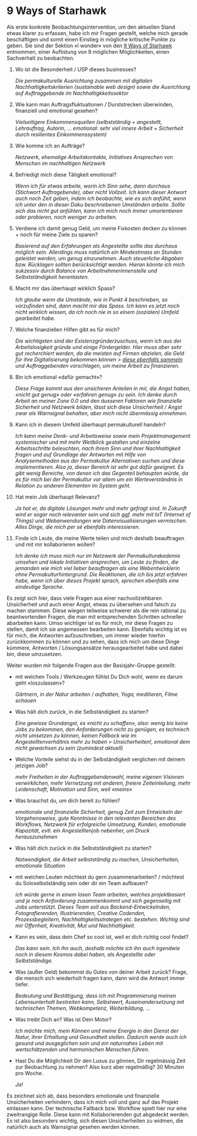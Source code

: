 # 9 Ways of Starhawk

Als erste konkrete Beobachtungsintervention, um den aktuellen Stand etwas klarer zu erfassen, habe ich mir Fragen gestellt, welche mich gerade beschäftigen und somit einen Einstieg in mögliche kritische Punkte zu geben. Sie sind der Sektion «I wonder» von den [9 Ways of Starhawk](https://cloud.nadineprigann.de/index.php/s/QPsfr5HJW3BDPcy) entnommen, einer Auflistung von 9 möglichen Möglichkeiten, einen Sachverhalt zu beobachten.

1. Wo ist die Besonderheit / USP dieses businesses?

    *Die permakulturelle Ausrichtung zusammen mit digitalen Nachhaltigkeitskriterien (sustainable web design) sowie die Ausrichtung auf Auftraggebende im Nachhaltigkkeitssektor*

2. Wie kann man Auftragsfluktuationen / Durststrecken überwinden, finanziell und
emotional gesehen?

    *Vielseitigere Einkommensquellen (selbstständig + angestellt, Lehrauftrag, Autorin, ... emotional: sehr viel innere Arbeit + Sicherheit durch resilientes Einkommenssystem)*

3. Wie komme ich an Aufträge?

    *Netzwerk, ehemalige Arbeitskontakte, Initiatives Ansprechen von Menschen im nachhaltigen Netzwerk*

4. Befriedigt mich diese Tätigkeit emotional?

    *Wenn ich für etwas arbeite, worin ich Sinn sehe, dann durchaus (Stichwort Auftragebende), aber nicht Vollzeit. Ich kann dieser Antwort auch noch Zeit geben, indem ich beobachte, wie es sich anfühlt, wenn ich unter den in dieser Doku beschriebenen Umständen arbeite. Sollte sich das nicht gut anfühlen, kann ich mich noch immer umorientieren oder probieren, noch weniger zu arbeiten.*

5. Verdiene ich damit genug Geld, um meine Fixkosten decken zu können + noch für
meine Ziele zu sparen?

    *Basierend auf den Erfahrungen als Angestellte sollte das durchaus möglich sein. Allerdings muss natürlich ein Mindestmass an Stunden geleistet werden, um genug einzunehmen. Auch steuerliche Abgaben bzw. Rücklagen sollten berücksichtigt werden. Hieran könnte ich mich sukzessiv durch Balance von Arbeitnehmerinnenstelle und Selbstständigkeit herantasten.*

6. Macht mir das überhaupt wirklich Spass?

    *Ich glaube wenn die Umstände, wie in Punkt 4 beschrieben, so vorzufinden sind, dann macht mir das Spass. Ich kann es jetzt noch nicht wirklich wissen, da ich noch nie in so einem (sozialen) Umfeld gearbeitet habe.*

7. Welche finanziellen Hilfen gibt es für mich?

    *Die wichtigsten sind der Existenzgründerzuschuss, wenn ich aus der Arbeitslosigkeit gründe und einige Fördergelder. Hier muss aber sehr gut recherchiert werden, da die meisten auf Firmen abzielen, die Geld für ihre Digitalisierung bekommen können > [diese ebenfalls sammeln](../../documentation/tweaking/funding.md) und Auftraggebenden vorschlagen, um meine Arbeit zu finanzieren.*

8. Bin ich emotional «dafür gemacht»?

    *Diese Frage kommt aus den unsicheren Anteilen in mir, die Angst haben, «nicht gut genug» oder «erfahren genug» zu sein. Ich denke durch Arbeit an meiner Zone 0.0 und den äusseren Faktoren wie finanzielle Sicherheit und Netzwerk bilden, lässt sich diese Unsicherheit / Angst zwar als Warnsignal behalten, aber mich nicht übermässig einnehmen.*

9. Kann ich in diesem Umfeld überhaupt permakulturell handeln?

    *Ich kann meine Denk- und Arbeitsweise sowie mein Projektmanagement systemischer und mit mehr Weitblick gestalten und einzelne Arbeitsschritte beleuchten, nach ihrem Sinn und ihrer Nachhaltigkeit fragen und auf Grundlage der Antworten mit Hilfe von Analysemethoden aus der Permakultur Alternativen suchen und diese implementieren. Also ja, dieser Bereich ist sehr gut dafür geeignet. Es gibt wenig Bereiche, von denen ich das Gegenteil behaupten würde, da es für mich bei der Permakultur vor allem um ein Werteverständnis in Relation zu anderen Elementen im System geht.*

10. Hat mein Job überhaupt Relevanz?

    *Ja hat er, da digitale Lösungen mehr und mehr gefragt sind. In Zukunft wird er sogar noch relevanter sein und sich ggf. mehr mit IoT (Internet of Things) und Webanwendungen wie Datenvisualisierungen vermischen. Alles Dinge, die mich per sé ebenfalls interessieren.*

11. Finde ich Leute, die meine Werte teilen und mich deshalb beauftragen und mit mir
kollaborieren wollen?

    *Ich denke ich muss mich nur im Netzwerk der Permakulturakademie umsehen und lokale Initiativen ansprechen, um Leute zu finden, die jemanden wie mich viel lieber beauftragen als eine Webentwicklerin ohne Permakulturhintergrund. Die Reaktionen, die ich bis jetzt erfahren habe, wenn ich über dieses Projekt sprach, sprechen ebenfalls eine eindeutige Sprache.*

Es zeigt sich hier, dass viele Fragen aus einer nachvollziehbaren Unsicherheit und auch einer Angst, etwas zu übersehen und falsch zu machen stammen. Diese wiegen teilweise schwerer als die rein rational zu beantwortenden Fragen, die man mit entsprechenden Schritten schneller abarbeiten kann. Umso wichtiger ist es für mich, mir diese Fragen zu stellen, damit ich sie angemessen bearbeiten kann. Ebenfalls wichtig ist es für mich, die Antworten aufzuschreiben, um immer wieder hierhin zurückkommen zu können und zu sehen, dass ich mich um diese Dinge kümmere, Antworten / Lösungsansätze herausgearbeitet habe und dabei bin, diese umzusetzen.

Weiter wurden mir folgende Fragen aus der Basisjahr-Gruppe gestellt:

- mit welchen Tools / Werkzeugen fühlst Du Dich wohl, wenn es darum geht «loszulassen»?

    *Gärtnern, in der Natur arbeiten / aufhalten, Yoga, meditieren, Filme schauen*

- Was hält dich zurück, in die Selbständigkeit zu starten?

    *Eine gewisse Grundangst, es «nicht zu schaffen», also: wenig bis keine Jobs zu bekommen, den Anforderungen nicht zu genügen, es technisch nicht umsetzen zu können, keinen Fallback wie im Angestelltenverhältnis mehr zu haben > Unsicherheiten!, emotional dem nicht gewachsen zu sein (zumindest aktuell)*

- Welche Vorteile siehst du in der Selbständigkeit verglichen mit deinem jetzigen Job?

    *mehr Freiheiten in der Auftraggebendenwahl, meine eigenen Visionen verwirklichen, mehr Vernetzung mit anderen, freiere Zeiteinteilung, mehr Leidenschaft, Motivation und Sinn, weil «meins»*

- Was brauchst du, um dich bereit zu fühlen?

    *emotionale und finanzielle Sicherheit, genug Zeit zum Entwickeln der Vorgehensweise, gute Kenntnisse in den relevanten Bereichen des Workflows,    Netzwerk für erfolgreiche Umsetzung, Kunden, emotionale Kapazität, evtl. ein Angestelltenjob nebenher, um Druck herauszunehmen*

- Was hält dich zurück in die Selbstständigkeit zu starten?

    *Notwendigkeit, die Arbeit selbstständig zu machen, Unsicherheiten, emotionale Situation*

- mit welchen Leuten möchtest du gern zusammenarbeiten? / möchtest du Soloselbstständig sein oder dir ein Team aufbauen?

    *ich würde gerne in einem losen Team arbeiten, welches projektbasiert und je nach Anforderung zusammenkommt und sich gegenseitig mit Jobs unterstützt. Dieses Team soll aus Backend-Entwickelnden, Fotografierenden, Illustrierenden, Creative Codenden, Prozessbegleitern, Nachhaltigkeitsstrategen etc. bestehen. Wichtig sind mir Offenheit, Kreativität, Mut und Nachhaltigkeit.*

- Kann es sein, dass dein Chef so cool ist, weil er dich richtig cool findet?

    *Das kann sein. Ich ihn auch, deshalb möchte ich ihn auch irgendwie noch in diesem Kosmos dabei haben, als Angestellte oder Selbstständige.*

- Was (außer Geld) bekommst du Gutes von deiner Arbeit zurück? Frage, die mensch sich wiederholt fragen kann, dann wird die Antwort immer tiefer.

    *Bedeutung und Bestätigung, dass ich mit Programmierung meinen Lebensunterhalt bestreiten kann, Selbstwert, Auseinandersetzung mit technischen Themen, Webkompetenz, Weiterbildung, ...*

- Was treibt Dich an? Was ist Dein Motor?

    *Ich möchte mich, mein Können und meine Energie in den Dienst der Natur, ihrer Erhaltung und Gesundheit stellen. Dadurch werde auch ich gesund und ausgeglichen sein und ein naturnahes Leben mit wertschätzenden und harmonischen Menschen führen.*

- Hast Du die Möglichkeit Dir den Luxus zu gönnen, Dir regelmässig Zeit zur Beobachtung zu nehmen? Also kurz aber regelmäßig? 30 Minuten pro Woche.

    *Ja!*

Es zeichnet sich ab, dass besonders emotionale und finanzielle Unsicherheiten verhindern, dass ich mich voll und ganz auf das Projekt einlassen kann. Der technische Fallback bzw. Workflow spielt hier nur eine zweitrangige Rolle. Diese kann mit Kollaborierenden gut abgedeckt werden. Es ist also besonders wichtig, sich diesen Unsicherheiten zu widmen, die natürlich auch als Warnsignal gesehen werden können.
